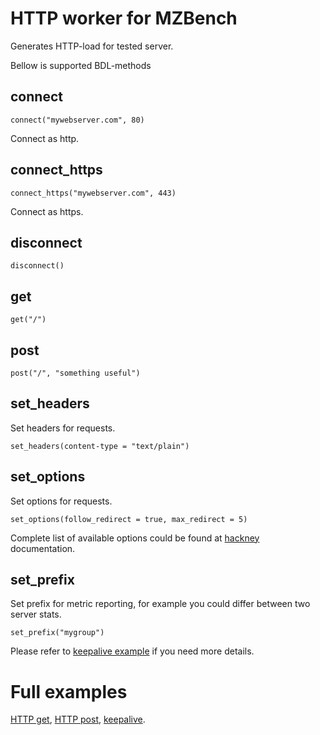 # HTTP worker for MZBench

Generates HTTP-load for tested server.

Bellow is supported BDL-methods

## connect

	connect("mywebserver.com", 80)
	
Connect as http.

## connect_https

	connect_https("mywebserver.com", 443)
	
Connect as https.


## disconnect

	disconnect()

## get

	get("/")

## post

	post("/", "something useful")
	
## set_headers

Set headers for requests.

    set_headers(content-type = "text/plain") 	

## set_options

Set options for requests.

	set_options(follow_redirect = true, max_redirect = 5)

Complete list of available options could be found at [hackney](https://github.com/benoitc/hackney) documentation.

## set_prefix

Set prefix for metric reporting, for example you could differ between two server stats.

	set_prefix("mygroup")

Please refer to [keepalive example](examples/keepalive.bdl) if you need more details.

# Full examples

[HTTP get](examples/http_get.bdl), [HTTP post](examples/http_post.bdl), [keepalive](examples/keepalive.bdl).
